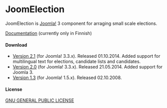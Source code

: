 JoomElection
===================

JoomElection is [Joomla!](http://www.joomla.org/) 3 component for arraging small scale elections.

[Documentation](https://github.com/anttikekki/joomla-joomelection/wiki) (currently only in Finnish)

#### Download
* [Version 2.1](https://github.com/anttikekki/joomla-joomelection/archive/2.1.zip) (for Joomla! 3.3.x). Released 01.10.2014. Added support for multilingual text for elections, candidate lists and candidates.
* [Version 2.0](https://github.com/anttikekki/joomla-joomelection/archive/2.0.zip) (for Joomla! 3.3.x). Released 21.05.2014. Added support for Joomla 3.
* [Version 1.3](https://github.com/anttikekki/joomla-joomelection/archive/1.3.zip) (for Joomla! 1.5.x). Released 02.10.2008.

#### License
[GNU GENERAL PUBLIC LICENSE](http://www.gnu.org/copyleft/gpl.html)

